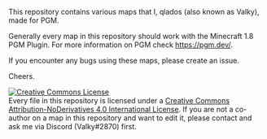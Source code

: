 This repository contains various maps that I, qlados (also known as Valky), made for PGM.

Generally every map in this repository should work with the Minecraft 1.8 PGM Plugin. For more information on PGM check https://pgm.dev/.

If you encounter any bugs using these maps, please create an issue.

Cheers.


<a rel="license" href="http://creativecommons.org/licenses/by-nd/4.0/"><img alt="Creative Commons License" style="border-width:0" src="https://i.creativecommons.org/l/by-nd/4.0/88x31.png" /></a><br />Every file in this repository is licensed under a <a rel="license" href="http://creativecommons.org/licenses/by-nd/4.0/">Creative Commons Attribution-NoDerivatives 4.0 International License</a>. If you are not a co-author on a map in this repository and want to edit it, please contact and ask me via Discord (Valky#2870) first.
